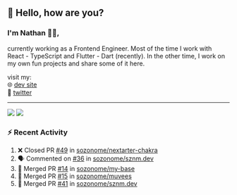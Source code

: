 ## 👋 Hello, how are you? 

### I'm Nathan 👨‍💻,

currently working as a Frontend Engineer. Most of the time I work with React - TypeScript and Flutter - Dart (recently). 
In the other time, I work on my own fun projects and share some of it here.

visit my:<br/>
🌐 [dev site](https://sznm.dev)<br/>
🦜 [twitter](https://twitter.com/sozonome)

---

![](https://komarev.com/ghpvc/?username=sozonome&color=grey)
![](https://hit.yhype.me/github/profile?user_id=17046154)

### :zap: Recent Activity

<!--START_SECTION:activity-->
1. ❌ Closed PR [#49](https://github.com/sozonome/nextarter-chakra/pull/49) in [sozonome/nextarter-chakra](https://github.com/sozonome/nextarter-chakra)
2. 🗣 Commented on [#36](https://github.com/sozonome/sznm.dev/issues/36) in [sozonome/sznm.dev](https://github.com/sozonome/sznm.dev)
3. 🎉 Merged PR [#14](https://github.com/sozonome/my-base/pull/14) in [sozonome/my-base](https://github.com/sozonome/my-base)
4. 🎉 Merged PR [#15](https://github.com/sozonome/muvees/pull/15) in [sozonome/muvees](https://github.com/sozonome/muvees)
5. 🎉 Merged PR [#41](https://github.com/sozonome/sznm.dev/pull/41) in [sozonome/sznm.dev](https://github.com/sozonome/sznm.dev)
<!--END_SECTION:activity-->
